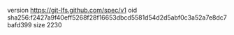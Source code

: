 version https://git-lfs.github.com/spec/v1
oid sha256:f2427a9f40eff5268f28f16653dbcd5581d54d2d5abf0c3a52a7e8dc7bafd399
size 2230
